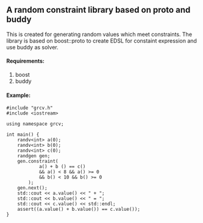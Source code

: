 ## A random constraint library based on proto and buddy

This is created for generating random values which meet constraints.
The library is based on boost::proto to create EDSL for constaint expression
and use buddy as solver.

#### Requirements:
1. boost
2. buddy

#### Example:

	#include "grcv.h"
	#include <iostream>
	
	using namespace grcv;
	
	int main() {
	    randv<int> a(0);
	    randv<int> b(0);
	    randv<int> c(0);
	    randgen gen;
	    gen.constraint(
	            a() + b () == c()
	            && a() < 8 && a() >= 0
	            && b() < 10 && b() >= 0
	        );
	    gen.next();
	    std::cout << a.value() << " + ";
	    std::cout << b.value() << " = ";
	    std::cout << c.value() << std::endl;
	    assert((a.value() + b.value()) == c.value());
	}


